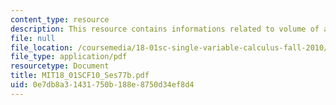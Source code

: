 ```yaml
---
content_type: resource
description: This resource contains informations related to volume of a wine glass.
file: null
file_location: /coursemedia/18-01sc-single-variable-calculus-fall-2010/0e7db8a31431750b188e8750d34ef8d4_MIT18_01SCF10_Ses77b.pdf
file_type: application/pdf
resourcetype: Document
title: MIT18_01SCF10_Ses77b.pdf
uid: 0e7db8a3-1431-750b-188e-8750d34ef8d4
---
```


